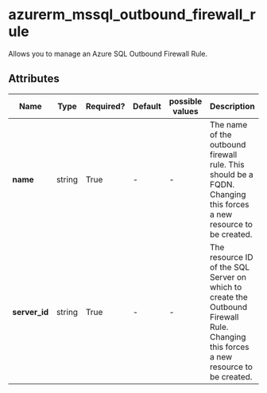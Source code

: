 # azurerm_mssql_outbound_firewall_rule

Allows you to manage an Azure SQL Outbound Firewall Rule.

## Attributes

| Name | Type | Required? | Default  | possible values | Description |
| ---- | ---- | --------- | -------- | ----------- | ----------- |
| **name** | string | True | -  |  -  | The name of the outbound firewall rule. This should be a FQDN. Changing this forces a new resource to be created. | 
| **server_id** | string | True | -  |  -  | The resource ID of the SQL Server on which to create the Outbound Firewall Rule. Changing this forces a new resource to be created. | 

